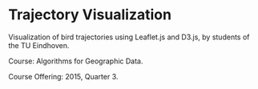 # Trajectory Visualization
<p>Visualization of bird trajectories using Leaflet.js and D3.js, by students of the TU Eindhoven.</p>
<p>Course: Algorithms for Geographic Data.</p>
<p>Course Offering: 2015, Quarter 3.</p>

